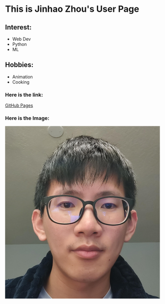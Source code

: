 # This is Jinhao Zhou's User Page
## Interest:
* Web Dev
* Python
* ML

## Hobbies:
* Animation
* Cooking
### Here is the link:
[GitHub Pages](https://github.com/j5zhou/CSE110_Lab1/tree/codingLanguage)

### Here is the Image:
![My photo](self.jpg)